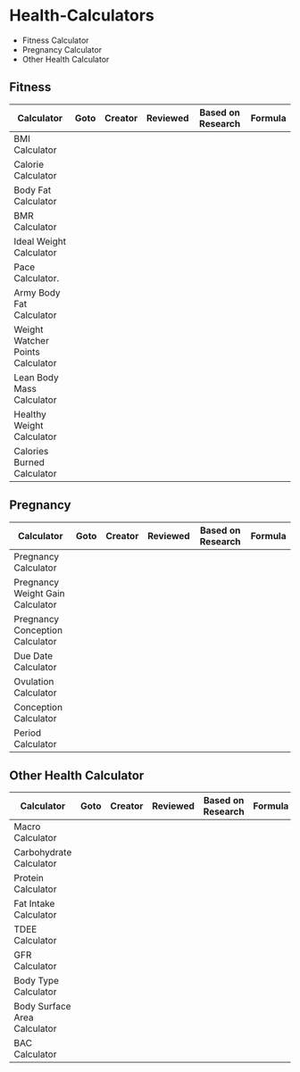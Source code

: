 # Health-Calculators

- Fitness Calculator
- Pregnancy Calculator
- Other Health Calculator

## Fitness
| Calculator                    | Goto     | Creator | Reviewed | Based on Research | Formula | 
| ----------------------------- | -------- | ------- | -------- | ----------------- | ------- |
| BMI Calculator                |          |                                                  |
| Calorie Calculator            |          |                                                  |
| Body Fat Calculator           |          |                                                  |
| BMR Calculator                |          |                                                  |
| Ideal Weight Calculator       |          |                                                  |
| Pace Calculator.              |          |                                                  |
| Army Body Fat Calculator      |          |                                                  |
| Weight Watcher Points Calculator |          |                                               |
| Lean Body Mass Calculator     |          |                                                  |
| Healthy Weight Calculator     |          |                                                  |
| Calories Burned Calculator    |          |                                                  |

## Pregnancy
| Calculator                    | Goto     | Creator | Reviewed | Based on Research | Formula | 
| ----------------------------- | -------- | ------- | -------- | ----------------- | ------- |
| Pregnancy Calculator
| Pregnancy Weight Gain Calculator
| Pregnancy Conception Calculator
| Due Date Calculator
| Ovulation Calculator
| Conception Calculator
| Period Calculator

## Other Health Calculator
| Calculator                    | Goto     | Creator | Reviewed | Based on Research | Formula | 
| ----------------------------- | -------- | ------- | -------- | ----------------- | ------- |
| Macro Calculator              |          |
| Carbohydrate Calculator       |          |
| Protein Calculator            |          |
| Fat Intake Calculator         |          |
| TDEE Calculator               |          |
| GFR Calculator                |          |
| Body Type Calculator          |          |
| Body Surface Area Calculator  |          |
| BAC Calculator                |          |
